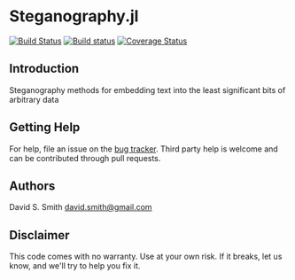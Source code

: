# Steganography.jl

[![Build Status](https://travis-ci.org/davidssmith/Steganography.jl.png?branch=master)](https://travis-ci.org/davidssmith/Steganography.jl)
[![Build
status](https://ci.appveyor.com/api/projects/status/8d0t2jm2c6ak69gy?svg=true)](https://ci.appveyor.com/project/davidssmith/steganography-jl)
[![Coverage
Status](https://coveralls.io/repos/github/davidssmith/Steganography.jl/badge.svg?branch=master)](https://coveralls.io/github/davidssmith/Steganography.jl?branch=master)


Introduction
------------
Steganography methods for embedding text into the least significant bits of arbitrary data



Getting Help
------------

For help, file an issue on the [bug tracker](http://github.com/davidssmith/Steganography.jl/issues).
Third party help is welcome and can be contributed through pull requests.

Authors
-------
David S. Smith [<david.smith@gmail.com>](mailto:david.smith@gmail.com)

Disclaimer
----------
This code comes with no warranty. Use at your own risk. If it breaks, let us know, and we'll try to help you fix it.
